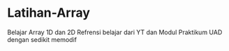 # Latihan-Array
Belajar Array 1D dan 2D
Refrensi belajar dari YT dan Modul Praktikum UAD
dengan sedikit memodif 
